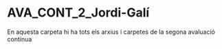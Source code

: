 # AVA_CONT_2_Jordi-Galí

En aquesta carpeta hi ha tots els arxius i carpetes de la segona avaluació contínua
